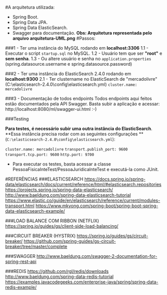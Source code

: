 #A arquitetura utilizada:
* Spring Boot.
* Spring Data JPA.
* Spring Data ElasticSearch.
* Swagger para documentação.
**Obs: Arquitetura representada pelo arquivo arquitetura-UML.png**
#Passos:
 
###1 - Ter uma instância do MySQL rodando em **localhost:3306**
1.1 - Executar o script `startup.sql` no MySQL. 
1.2 - Usuário tem que ser **"root"** e **sem senha**.
1.3 - Ou altere usuário e senha no `application.properties` (spring.datasource.username e spring.datasource.password)

###2 - Ter uma instância do ElasticSearch 2.4.0 rodando em **localhost:9300**
2.1 - Ter clustername no ElasticSearch de "mercadolivre" (C:\elasticsearch-2.4.0\config\elasticsearch.yml)
`cluster.name: mercadolivre`

###3 - Documentação de todos endpoints
Todos endpoints aqui feitos estão documentados pela API Swagger.
Basta subir a aplicação e acessar: http://localhost:8080/ml/swagger-ui.html :-)

###Testing

**Para testes, é necessário subir uma outra instância do ElasticSearch**. 
**Essa instância precisa rodar com as seguintes configurações ** (`C:\elasticsearch-2.4.0\config\elasticsearch.yml`):

`cluster.name: mercadolivre`
`transport.publish_port: 9600`
`transport.tcp.port: 9600`
`http.port: 9700`

* Para executar os testes, basta acessar a classe PessoaFisicaInteTest/PessoaJuridicaInteTest e executá-la como JUnit.


#REFERÊNCIAS
###ELASTICSEARCH
https://docs.spring.io/spring-data/elasticsearch/docs/current/reference/html/#elasticsearch.repositories
https://projects.spring.io/spring-data-elasticsearch/
http://www.baeldung.com/spring-data-elasticsearch-tutorial
https://www.elastic.co/guide/en/elasticsearch/reference/current/modules-transport.html
https://www.mkyong.com/spring-boot/spring-boot-spring-data-elasticsearch-example/

###LOAD BALANCE COM RIBBON (NETFLIX)
https://spring.io/guides/gs/client-side-load-balancing/

###CIRCUIT BREAKER (HYSTRIX)
https://spring.io/guides/gs/circuit-breaker/
https://github.com/spring-guides/gs-circuit-breaker/tree/master/complete

###SWAGGER
http://www.baeldung.com/swagger-2-documentation-for-spring-rest-api

###REDIS
https://github.com/rgl/redis/downloads
http://www.baeldung.com/spring-data-redis-tutorial
https://examples.javacodegeeks.com/enterprise-java/spring/spring-data-redis-example/